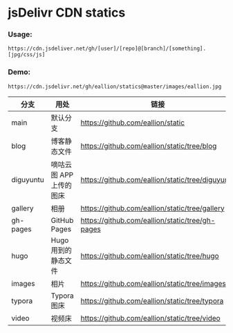 # jsDelivr CDN statics

### Usage:
```
https://cdn.jsdeliver.net/gh/[user]/[repo]@[branch]/[something].[jpg/css/js]
```
### Demo:
```
https://cdn.jsdelivr.net/gh/eallion/statics@master/images/eallion.jpg
```

| 分支      | 用处                    | 链接                                             |
| --------- | ----------------------- | ------------------------------------------------ |
| main      | 默认分支                | https://github.com/eallion/static                |
| blog      | 博客静态文件            | https://github.com/eallion/static/tree/blog      |
| diguyuntu | 嘀咕云图 APP 上传的图床 | https://github.com/eallion/static/tree/diguyuntu |
| gallery   | 相册                    | https://github.com/eallion/static/tree/gallery   |
| gh-pages  | GitHub Pages            | https://github.com/eallion/static/tree/gh-pages  |
| hugo      | Hugo 用到的静态文件     | https://github.com/eallion/static/tree/hugo      |
| images    | 相片                    | https://github.com/eallion/static/tree/images    |
| typora    | Typora 图床             | https://github.com/eallion/static/tree/typora    |
| video     | 视频床                  | https://github.com/eallion/static/tree/video     |